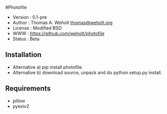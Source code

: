 #Photofile

- Version : 0.1-pre
- Author : Thomas A. Weholt <thomas@weholt.org>
- License : Modified BSD
- WWW : https://github.com/weholt/photofile
- Status : Beta

## Installation

* Alternative a) pip install photofile.
* Alternative b) download source, unpack and do python setup.py install.


## Requirements

* pillow
* pyexiv2
